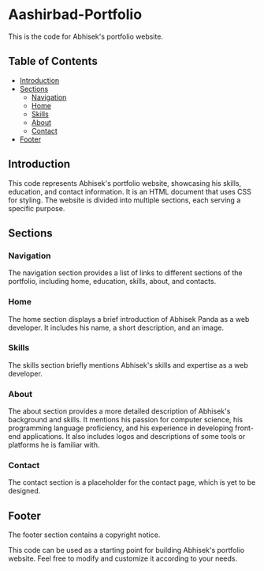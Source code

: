 # Aashirbad-Portfolio

This is the code for Abhisek's portfolio website.

## Table of Contents
- [Introduction](#introduction)
- [Sections](#sections)
  - [Navigation](#navigation)
  - [Home](#home)
  - [Skills](#skills)
  - [About](#about)
  - [Contact](#contact)
- [Footer](#footer)

## Introduction
This code represents Abhisek's portfolio website, showcasing his skills, education, and contact information. It is an HTML document that uses CSS for styling. The website is divided into multiple sections, each serving a specific purpose.

## Sections

### Navigation
The navigation section provides a list of links to different sections of the portfolio, including home, education, skills, about, and contacts.

### Home
The home section displays a brief introduction of Abhisek Panda as a web developer. It includes his name, a short description, and an image.

### Skills
The skills section briefly mentions Abhisek's skills and expertise as a web developer.

### About
The about section provides a more detailed description of Abhisek's background and skills. It mentions his passion for computer science, his programming language proficiency, and his experience in developing front-end applications. It also includes logos and descriptions of some tools or platforms he is familiar with.

### Contact
The contact section is a placeholder for the contact page, which is yet to be designed.

## Footer
The footer section contains a copyright notice.

This code can be used as a starting point for building Abhisek's portfolio website. Feel free to modify and customize it according to your needs.
